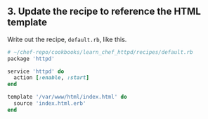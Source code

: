 ## 3. Update the recipe to reference the HTML template

Write out the recipe, <code class="file-path">default.rb</code>, like this.

```ruby
# ~/chef-repo/cookbooks/learn_chef_httpd/recipes/default.rb
package 'httpd'

service 'httpd' do
  action [:enable, :start]
end

template '/var/www/html/index.html' do
  source 'index.html.erb'
end
```
